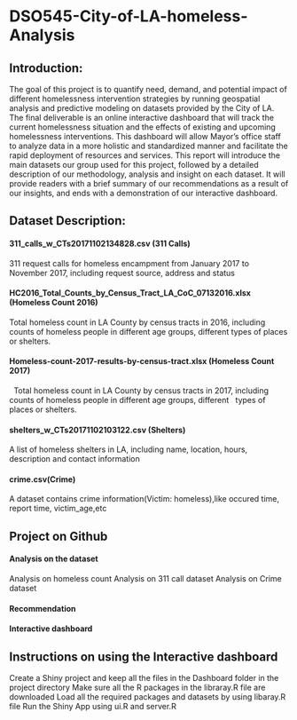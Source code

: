 # DSO545-City-of-LA-homeless-Analysis



## Introduction:
The goal of this project is to quantify need, demand, and potential impact of different
homelessness intervention strategies by running geospatial analysis and predictive modeling on datasets provided by the City of LA. 
The final deliverable is an online interactive dashboard that will track the current homelessness situation and the effects of existing and upcoming homelessness interventions. This dashboard will allow Mayor’s office staff to analyze data in a more holistic and standardized manner and facilitate the rapid deployment of resources and services.
This report will introduce the main datasets our group used for this project, followed by a detailed description of our methodology, analysis and insight on each dataset. It will provide readers with a brief summary of our recommendations as a result of our insights, and ends with a demonstration of our interactive dashboard.
                       
                                                                                         
                           
## Dataset Description:
#### 311_calls_w_CTs20171102134828.csv (311 Calls)
   311 request calls for homeless encampment from January 2017 to November 2017, including request source, address and status
#### HC2016_Total_Counts_by_Census_Tract_LA_CoC_07132016.xlsx (Homeless Count 2016)
   Total homeless count in LA County by census tracts in 2016, including counts of homeless people in different age groups, different         types of places or shelters.
#### Homeless-count-2017-results-by-census-tract.xlsx (Homeless Count 2017)
   Total homeless count in LA County by census tracts in 2017, including counts of homeless people in different age groups, different   types of places or shelters.
#### shelters_w_CTs20171102103122.csv (Shelters)
   A list of homeless shelters in LA, including name, location, hours, description and contact information
#### crime.csv(Crime)
A dataset contains crime information(Victim: homeless),like occured time, report time, victim_age,etc



## Project on Github
#### Analysis on the dataset
Analysis on homeless count 
Analysis on 311 call dataset 
Analysis on Crime dataset
#### Recommendation 
#### Interactive dashboard 



## Instructions on using the Interactive dashboard
Create a Shiny project and keep all the files in the Dashboard folder in the project directory
Make sure all the R packages in the libraray.R file are downloaded
Load all the required packages and datasets by using libaray.R file
Run the Shiny App using ui.R and server.R
